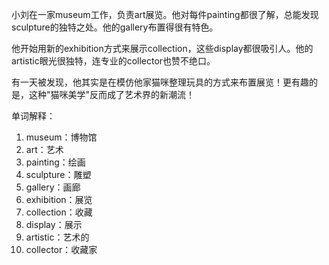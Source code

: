 小刘在一家museum工作，负责art展览。他对每件painting都很了解，总能发现sculpture的独特之处。他的gallery布置得很有特色。

他开始用新的exhibition方式来展示collection，这些display都很吸引人。他的artistic眼光很独特，连专业的collector也赞不绝口。

有一天被发现，他其实是在模仿他家猫咪整理玩具的方式来布置展览！更有趣的是，这种"猫咪美学"反而成了艺术界的新潮流！

单词解释：
1. museum：博物馆
2. art：艺术
3. painting：绘画
4. sculpture：雕塑
5. gallery：画廊
6. exhibition：展览
7. collection：收藏
8. display：展示
9. artistic：艺术的
10. collector：收藏家 